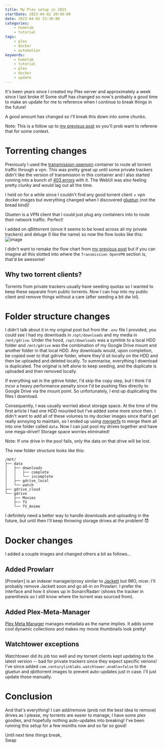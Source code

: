```yaml
---
title: My Plex setup in 2023
startDate: 2023-04-02 20:40:00
date: 2023-04-02 23:30:00
categories:
    - homelab
    - tutorial
tags:
    - plex
    - docker
    - automation
keywords:
    - homelab
    - tutorial
    - plex
    - docker
    - update
---
```

It's been years since I created my Plex server and approximately a week since I last broke it! Some stuff has changed so now's probably a good time to make an update for me to reference when I continue to break things in the future!

A good amount has changed so I'll break this down into some chunks.

Note: This is a follow up to [my previous post](/posts/2021-06-10-plex-setup) so you'll prob want to referene that for some context.

# Torrenting changes
Previously I used the [transmission-openvpn](https://github.com/haugene/docker-transmission-openvpn) container to route all torrent traffic through a vpn. This was pretty great up until some private trackers didn't like the version of transmission in this container and I also started running into a bunch of [403 errors](https://github.com/haugene/docker-transmission-openvpn/issues/1493) with it. The WebUI was also feeling pretty clunky and would lag out all the time.

I held on for a while since I couldn't find any good torrent client + vpn docker images but everything changed when I discovered [gluetun](https://github.com/qdm12/gluetun) (not the bread kind)!

Glueten is a VPN client that I could just plug any containers into to route their network traffic. Perfect!

I added on qBittorrent (since it seems to be loved across all my private trackers) and deluge (I like the name) so now the flow looks like this:
![image](/images/2023-04-02-plex-setup-v2/gluetun_flowchart.png)

I didn't want to remake the flow chart from [my previous post](/posts/2021-06-10-plex-setup#preface) but if you can imagine all this slotted into where the `Transmission OpenVPN` section is, that'd be awesome!

## Why two torrent clients?
Torrents from private trackers usually have seeding quotas so I wanted to keep these separate from public torrents. Now I can hop into my public client and remove things without a care (after seeding a bit dw lol).

# Folder structure changes
I didn't talk about it in my original post but from the `.env` file I provided, you could see I had my downloads in `/opt/downloads` and my media in `/mnt/gdrive`. Under the hood, `/opt/downloads` was a symlink to a local HDD folder and `/mnt/gdrive` was the combination of my Google Drive mount and another folder in that local HDD. Any downloads would, upon completion, be copied over to that gdrive folder, where they'd sit locally on the HDD and then be uploaded and deleted locally. To summarise, everything I download is duplicated. The original is left alone to keep seeding, and the duplicate is uploaded and then removed locally.

If everything sat in the gdrive folder, I'd skip the copy step, but I think I'd incur a heavy performance penalty since I'd be pushing files directly to Google Drive via the mount point. So unfortunately, I end up duplicating the files I download.

Consequently, I was usually worried about storage space. At the time of the first article I had one HDD mounted but I've added some more since then. I didn't want to add all of these volumes to my docker images since that'd get really annoying to maintain, so I ended up using [mergerfs](https://github.com/trapexit/mergerfs) to merge them all into one folder called `data`. Now I can just pool my drives together and have one mega-drive!! Storage space worries eliminated! 

Note: If one drive in the pool fails, only the data on that drive will be lost.

The new folder structure looks like this:
```
/mnt/
├── data
│   ├── downloads
│   │   ├── complete
│   │   └── incomplete
│   ├── gdrive_local
│   └── watch
├── gdrive_cloud
└── gdrive
    ├── Movies
    ├── TV
    └── TV_Anime
```

I definitely need a better way to handle downloads and uploading in the future, but until then I'll keep throwing storage drives at the problem! 😈

# Docker changes
I added a couple images and changed others a bit as follows...

## Added Prowlarr
[Prowlarr] is an indexer manager/proxy similar to [Jackett](https://github.com/Jackett/Jackett) but IMO, nicer. I'll probably remove Jackett soon and go all-in on Prowlarr. I prefer the interface and how it shows up in Sonarr/Radarr (shows the tracker in parenthesis so I still know where the torrent was sourced from).

## Added Plex-Meta-Manager
[Plex Meta Manager](https://github.com/meisnate12/Plex-Meta-Manager) manages metadata as the name implies. It adds some cool dynamic collections and makes my movie thumbnails look pretty!

## Watchtower exceptions
Watchtower did its job too well and my torrent clients kept updating to the latest version -- bad for private trackers since they expect specific verions! I've since added `com.centurylinklabs.watchtower.enable=false` to the gluetun and qbittorrent images to prevent auto-updates just in case. I'll just update those manually.

# Conclusion
And that's everything! I can add/remove (prob not the best idea to remove) drives as I please, my torrents are easier to manage, I have some plex goodies, and hopefully nothing auto-updates into breaking! I've been running this setup for a few months now and so far so good!

Until next time things break,  
Swap